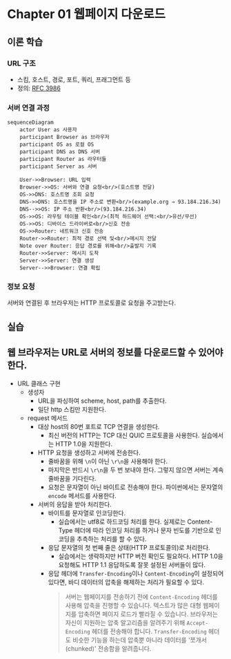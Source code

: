 # Chapter 01 웹페이지 다운로드

## 이론 학습

### URL 구조

- 스킴, 호스트, 경로, 포트, 쿼리, 프래그먼트 등
- 정의: [RFC 3986](https://datatracker.ietf.org/doc/html/rfc3986)

### 서버 연결 과정

```mermaid
sequenceDiagram
    actor User as 사용자
    participant Browser as 브라우저
    participant OS as 로컬 OS
    participant DNS as DNS 서버
    participant Router as 라우터들
    participant Server as 서버

    User->>Browser: URL 입력
    Browser->>OS: 서버와 연결 요청<br/>(호스트명 전달)
    OS->>DNS: 호스트명 조회 요청
    DNS->>DNS: 호스트명을 IP 주소로 변환<br/>(example.org → 93.184.216.34)
    DNS-->>OS: IP 주소 반환<br/>(93.184.216.34)
    OS->>OS: 라우팅 테이블 확인<br/>(최적 하드웨어 선택:<br/>유선/무선)
    OS->>OS: 디바이스 드라이버로<br/>신호 전송
    OS->>Router: 네트워크 신호 전송
    Router->>Router: 최적 경로 선택 및<br/>메시지 전달
    Note over Router: 응답 경로를 위해<br/>출발지 기록
    Router->>Server: 메시지 도착
    Server->>Server: 연결 생성
    Server-->>Browser: 연결 확립
```

### 정보 요청

서버와 연결된 후 브라우저는 HTTP 프로토콜로 요청을 주고받는다.

## 실습

## 웹 브라우저는 URL로 서버의 정보를 다운로드할 수 있어야 한다.

- URL 클래스 구현
  - 생성자
    - URL을 파싱하여 scheme, host, path를 추출한다.
    - 일단 http 스킴만 지원한다.
  - request 메서드
    - 대상 host의 80번 포트로 TCP 연결을 생성한다.
      - 최신 버전의 HTTP는 TCP 대신 QUIC 프로토콜을 사용한다. 실습에서는 HTTP 1.0을 지원한다.
    - HTTP 요청을 생성하고 서버에 전송한다.
      - 줄바꿈을 위해 `\n`이 아닌 `\r\n`을 사용해야 한다.
      - 마지막은 반드시 `\r\n`을 두 번 보내야 한다. 그렇지 않으면 서버는 계속 줄바꿈을 기다린다.
      - 요청은 문자열이 아닌 바이트로 전송해야 한다. 파이썬에서는 문자열의 `encode` 메서드를 사용한다.
    - 서버의 응답을 받아 처리한다.
      - 바이트를 문자열로 인코딩한다.
        - 실습에서는 utf8로 하드코딩 처리를 한다. 실제로는 Content-Type 헤더에 따라 인코딩 처리를 하거나 문자 빈도를 기반으로 인코딩을 추측하는 처리를 할 수 있다.
      - 응답 문자열의 첫 번째 줄은 상태(HTTP 프로토콜의)로 처리한다.
        - 실습에서는 생략하지만 HTTP 버전 확인도 필요하다. HTTP 1.0을 요청해도 HTTP 1.1 응답하도록 잘못 설정된 서버들이 많다.
      - 응답 헤더에 `Transfer-Encoding`이나 `Content-Encoding`이 설정되어 있다면, 바디 데이터의 압축을 해제하는 처리가 필요할 수 있다.
        > 서버는 웹페이지를 전송하기 전에 `Content-Encoding` 헤더를 사용해 압축을 진행할 수 있습니다.
        > 텍스트가 많은 대형 웹페이지를 압축하면 페이지 로드가 빨라질 수 있습니다.
        > 브라우저는 자신이 지원하는 압축 알고리즘을 알려주기 위해 `Accept-Encoding` 헤더를 전송해야 합니다.
        > `Transfer-Encoding` 헤더도 비슷한 기능을 하는데 압축뿐 아니라 데이터를 '쪼개서(chunked)' 전송함을 알려줍니다.
